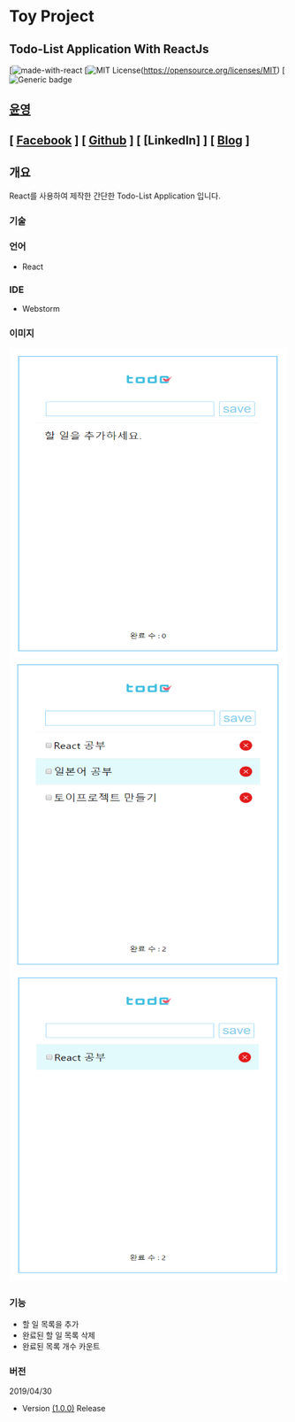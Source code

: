 Toy Project
=======================
Todo-List Application With ReactJs <br/>
-----------------------

[![made-with-react](https://img.shields.io/github/package-json/dependency-version/zeit/next.js/dev/react/canary.svg)
[![MIT License](https://img.shields.io/apm/l/vim-mode.svg)(https://opensource.org/licenses/MIT)
[![Generic badge](https://img.shields.io/eclipse-marketplace/last-update/notepad4e.svg)


## [윤영](https://github.com/yunyoung1819)
## [ [Facebook](https://www.facebook.com/yoon.young.585) ] [ [Github](https://github.com/yunyoung1819) ] [ [LinkedIn] ] [ [Blog](https://yunyoung1819.tistory.com) ] <br/>


## 개요
React를 사용하여 제작한 간단한 Todo-List Application 입니다. <br/>

### 기술

### 언어 
- React

### IDE
- Webstorm

### 이미지

<p align="center">
<img width="540px" height="560px" src="https://github.com/yunyoung1819/react-todolist-app/blob/master/src/readmeImg1.PNG"/>
<img width="540px" height="560px" src="https://github.com/yunyoung1819/react-todolist-app/blob/master/src/readmeImg2.PNG"/>
<img width="540px" height="560px" src="https://github.com/yunyoung1819/react-todolist-app/blob/master/src/readmeImg3.PNG"/>
</p>


### 기능 
- 할 일 목록을 추가 
- 완료된 할 일 목록 삭제
- 완료된 목록 개수 카운트 

### 버전
2019/04/30 <br/>
- Version [(1.0.0)](https://github.com/yunyoung1819/react-todolist-app) Release <br/>


